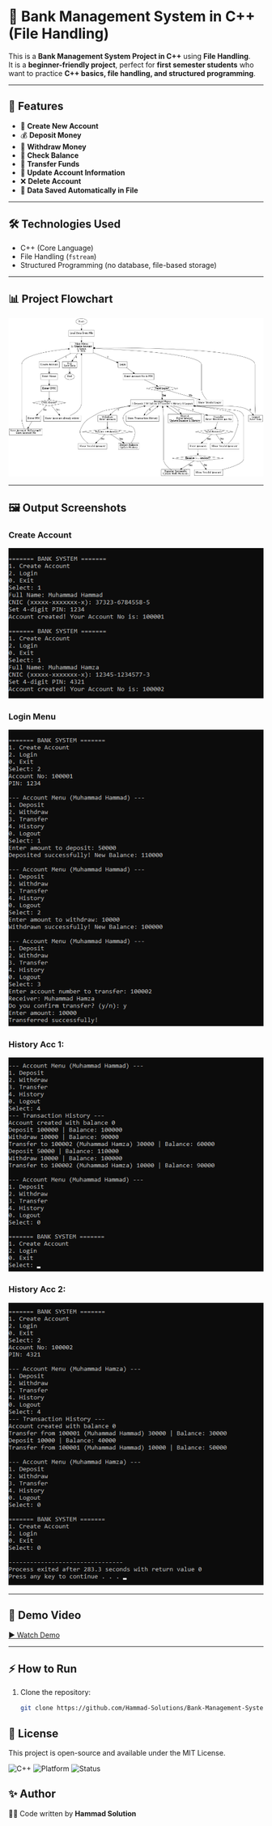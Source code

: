 # 🏦 Bank Management System in C++ (File Handling)

This is a **Bank Management System Project in C++** using **File Handling**.  
It is a **beginner-friendly project**, perfect for **first semester students** who want to practice **C++ basics, file handling, and structured programming**.

---

## 🚀 Features
- 👤 **Create New Account**
- 💰 **Deposit Money**
- 💸 **Withdraw Money**
- 🔎 **Check Balance**
- 🔄 **Transfer Funds**
- 📝 **Update Account Information**
- ❌ **Delete Account**
- 📂 **Data Saved Automatically in File**

---

## 🛠 Technologies Used
- C++ (Core Language)  
- File Handling (`fstream`)  
- Structured Programming (no database, file-based storage)  

---

## 📊 Project Flowchart
![Flowchart](assets/images/flowchart.png)

---

## 🖼 Output Screenshots


### Create Account  
![Create Account](assets/screenshots/CreateAcc.png)

### Login Menu  
![Main Menu](assets/screenshots/login.png)

### History Acc 1:  
![Deposit Money](assets/screenshots/history.png)

### History Acc 2:  
![Check Balance](assets/screenshots/history2.png)

---

## 🎥 Demo Video
[▶ Watch Demo](assets/videos/demo.mp4)  

---
## ⚡ How to Run
1. Clone the repository:
   ```bash
   git clone https://github.com/Hammad-Solutions/Bank-Management-System-Cpp-File-Handling.git


## 📜 License
This project is open-source and available under the MIT License.

![C++](https://img.shields.io/badge/Language-C++-blue.svg)
![Platform](https://img.shields.io/badge/Platform-Windows%20%7C%20Linux-lightgrey.svg)
![Status](https://img.shields.io/badge/Status-Active-brightgreen.svg)

## ✨ Author
👨‍💻 Code written by **Hammad Solution** 

